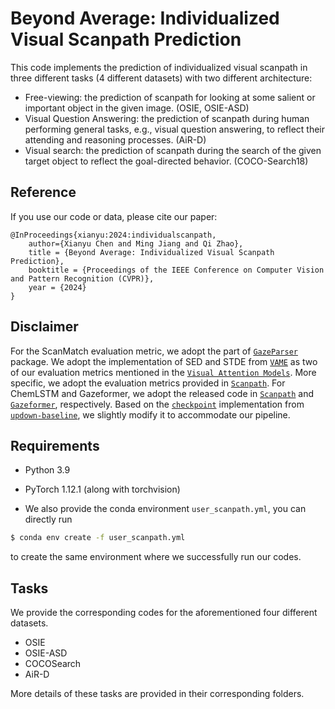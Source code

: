 # Beyond Average: Individualized Visual Scanpath Prediction

This code implements the prediction of individualized visual scanpath in three different tasks (4 different datasets) with two different architecture:

- Free-viewing: the prediction of scanpath for looking at some salient or important object in the given image. (OSIE, OSIE-ASD)
- Visual Question Answering:  the prediction of scanpath during human performing general tasks, e.g., visual question answering, to reflect their attending and reasoning processes. (AiR-D)
- Visual search: the prediction of scanpath during the search of the given target object to reflect the goal-directed behavior. (COCO-Search18)

Reference
------------------
If you use our code or data, please cite our paper:
```text
@InProceedings{xianyu:2024:individualscanpath,
    author={Xianyu Chen and Ming Jiang and Qi Zhao},
    title = {Beyond Average: Individualized Visual Scanpath Prediction},
    booktitle = {Proceedings of the IEEE Conference on Computer Vision and Pattern Recognition (CVPR)},
    year = {2024}
}
```

Disclaimer
------------------
For the ScanMatch evaluation metric, we adopt the part of [`GazeParser`](http://gazeparser.sourceforge.net/) package. 
We adopt the implementation of SED and STDE from [`VAME`](https://github.com/dariozanca/VAME) as two of our evaluation metrics mentioned in the [`Visual Attention Models`](https://ieeexplore.ieee.org/document/9207438). 
More specific, we adopt the evaluation metrics provided in [`Scanpath`](https://github.com/chenxy99/Scanpaths).
For ChemLSTM and Gazeformer, we adopt the released code in [`Scanpath`](https://github.com/chenxy99/Scanpaths) and [`Gazeformer`](https://github.com/cvlab-stonybrook/Gazeformer), respectively.
Based on the [`checkpoint`](https://github.com/nocaps-org/updown-baseline/blob/master/updown/utils/checkpointing.py) implementation from [`updown-baseline`](https://github.com/nocaps-org/updown-baseline), we slightly modify it to accommodate our pipeline.

Requirements
------------------

- Python 3.9
- PyTorch 1.12.1 (along with torchvision)

- We also provide the conda environment ``user_scanpath.yml``, you can directly run

```bash
$ conda env create -f user_scanpath.yml
```

to create the same environment where we successfully run our codes.

Tasks
------------------

We provide the corresponding codes for the aforementioned four different datasets.

- OSIE
- OSIE-ASD
- COCOSearch
- AiR-D

More details of these tasks are provided in their corresponding folders.

